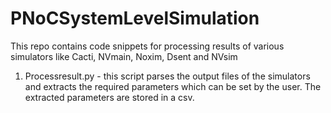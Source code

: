 # PNoCSystemLevelSimulation
This repo contains code snippets for processing results of various simulators like Cacti, NVmain, Noxim, Dsent and NVsim 
1. Processresult.py - this script parses the output files of the simulators and extracts the required parameters which can be set by the user. The extracted parameters are stored in a csv.

